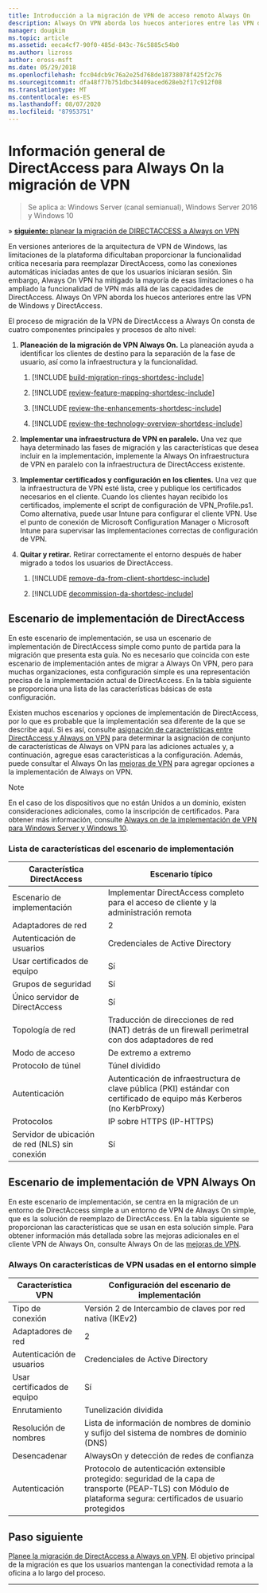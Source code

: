 ```yaml
---
title: Introducción a la migración de VPN de acceso remoto Always On
description: Always On VPN aborda los huecos anteriores entre las VPN de Windows y DirectAccess, y cómo migrar de DirectAccess a Always On VPN.
manager: dougkim
ms.topic: article
ms.assetid: eeca4cf7-90f0-485d-843c-76c5885c54b0
ms.author: lizross
author: eross-msft
ms.date: 05/29/2018
ms.openlocfilehash: fcc04dcb9c76a2e25d768de18738078f425f2c76
ms.sourcegitcommit: dfa48f77b751dbc34409aced628eb2f17c912f08
ms.translationtype: MT
ms.contentlocale: es-ES
ms.lasthandoff: 08/07/2020
ms.locfileid: "87953751"
---
```

# <a name="overview-of-the-directaccess-to-always-on-vpn-migration"></a>Información general de DirectAccess para Always On la migración de VPN

>Se aplica a: Windows Server (canal semianual), Windows Server 2016 y Windows 10

&#187; [ **siguiente:** planear la migración de DIRECTACCESS a Always on VPN](da-always-on-migration-planning.md)

En versiones anteriores de la arquitectura de VPN de Windows, las limitaciones de la plataforma dificultaban proporcionar la funcionalidad crítica necesaria para reemplazar DirectAccess, como las conexiones automáticas iniciadas antes de que los usuarios iniciaran sesión. Sin embargo, Always On VPN ha mitigado la mayoría de esas limitaciones o ha ampliado la funcionalidad de VPN más allá de las capacidades de DirectAccess. Always On VPN aborda los huecos anteriores entre las VPN de Windows y DirectAccess.

El proceso de migración de la VPN de DirectAccess a Always On consta de cuatro componentes principales y procesos de alto nivel:


1.  **Planeación de la migración de VPN Always On.** La planeación ayuda a identificar los clientes de destino para la separación de la fase de usuario, así como la infraestructura y la funcionalidad.

    1.  [!INCLUDE [build-migration-rings-shortdesc-include](../includes/build-migration-rings-shortdesc-include.md)]

    2.  [!INCLUDE [review-feature-mapping-shortdesc-include](../includes/review-feature-mapping-shortdesc-include.md)]

    3.  [!INCLUDE [review-the-enhancements-shortdesc-include](../includes/review-the-enhancements-shortdesc-include.md)]

    4.  [!INCLUDE [review-the-technology-overview-shortdesc-include](../includes/review-the-technology-overview-shortdesc-include.md)]

2.  **Implementar una infraestructura de VPN en paralelo.** Una vez que haya determinado las fases de migración y las características que desea incluir en la implementación, implemente la Always On infraestructura de VPN en paralelo con la infraestructura de DirectAccess existente.

3.  **Implementar certificados y configuración en los clientes.**  Una vez que la infraestructura de VPN esté lista, cree y publique los certificados necesarios en el cliente. Cuando los clientes hayan recibido los certificados, implemente el script de configuración de VPN_Profile.ps1. Como alternativa, puede usar Intune para configurar el cliente VPN. Use el punto de conexión de Microsoft Configuration Manager o Microsoft Intune para supervisar las implementaciones correctas de configuración de VPN.

4.  **Quitar y retirar.** Retirar correctamente el entorno después de haber migrado a todos los usuarios de DirectAccess.

    1.  [!INCLUDE [remove-da-from-client-shortdesc-include](../includes/remove-da-from-client-shortdesc-include.md)]

    2.  [!INCLUDE [decommission-da-shortdesc-include](../includes/decommission-da-shortdesc-include.md)]


## <a name="directaccess-deployment-scenario"></a>Escenario de implementación de DirectAccess

En este escenario de implementación, se usa un escenario de implementación de DirectAccess simple como punto de partida para la migración que presenta esta guía. No es necesario que coincida con este escenario de implementación antes de migrar a Always On VPN, pero para muchas organizaciones, esta configuración simple es una representación precisa de la implementación actual de DirectAccess. En la tabla siguiente se proporciona una lista de las características básicas de esta configuración.

Existen muchos escenarios y opciones de implementación de DirectAccess, por lo que es probable que la implementación sea diferente de la que se describe aquí. Si es así, consulte [asignación de características entre DirectAccess y Always on VPN](../vpn/vpn-map-da.md) para determinar la asignación de conjunto de características de Always on VPN para las adiciones actuales y, a continuación, agregue esas características a la configuración. Además, puede consultar el Always On las [mejoras de VPN](../vpn/always-on-vpn/always-on-vpn-enhancements.md) para agregar opciones a la implementación de Always on VPN.

>[!NOTE]
>En el caso de los dispositivos que no están Unidos a un dominio, existen consideraciones adicionales, como la inscripción de certificados. Para obtener más información, consulte [Always on de la implementación de VPN para Windows Server y Windows 10](../vpn/always-on-vpn/deploy/always-on-vpn-deploy.md).

### <a name="deployment-scenario-feature-list"></a>Lista de características del escenario de implementación

| Característica DirectAccess | Escenario típico |
|-----|----|
| Escenario de implementación                   | Implementar DirectAccess completo para el acceso de cliente y la administración remota                                               |
| Adaptadores de red                      | 2                                                                                                              |
| Autenticación de usuarios                   | Credenciales de Active Directory                                                                                   |
| Usar certificados de equipo             | Sí                                                                                                            |
| Grupos de seguridad                       | Sí                                                                                                            |
| Único servidor de DirectAccess            | Sí                                                                                                            |
| Topología de red                      | Traducción de direcciones de red (NAT) detrás de un firewall perimetral con dos adaptadores de red                            |
| Modo de acceso                           | De extremo a extremo                                                                                                    |
| Protocolo de túnel                             | Túnel dividido                                                                                                   |
| Autenticación                        | Autenticación de infraestructura de clave pública (PKI) estándar con certificado de equipo más Kerberos (no KerbProxy) |
| Protocolos                             | IP sobre HTTPS (IP-HTTPS)                                                                                       |
| Servidor de ubicación de red (NLS) sin conexión | Sí                                                                                                            |

## <a name="always-on-vpn-deployment-scenario"></a>Escenario de implementación de VPN Always On

En este escenario de implementación, se centra en la migración de un entorno de DirectAccess simple a un entorno de VPN de Always On simple, que es la solución de reemplazo de DirectAccess. En la tabla siguiente se proporcionan las características que se usan en esta solución simple. Para obtener información más detallada sobre las mejoras adicionales en el cliente VPN de Always On, consulte Always On de las [mejoras de VPN](../vpn/always-on-vpn/always-on-vpn-enhancements.md).

### <a name="always-on-vpn-features-used-in-the-simple-environment"></a>Always On características de VPN usadas en el entorno simple

| Característica VPN | Configuración del escenario de implementación |
|-----|-----|
| Tipo de conexión | Versión 2 de Intercambio de claves por red nativa (IKEv2) |
| Adaptadores de red   | 2        |
| Autenticación de usuarios  | Credenciales de Active Directory            |
| Usar certificados de equipo        | Sí                          |
| Enrutamiento | Tunelización dividida |
| Resolución de nombres | Lista de información de nombres de dominio y sufijo del sistema de nombres de dominio (DNS) |
| Desencadenar | AlwaysOn y detección de redes de confianza |
| Autenticación  | Protocolo de autenticación extensible protegido: seguridad de la capa de transporte (PEAP-TLS) con Módulo de plataforma segura: certificados de usuario protegidos |

## <a name="next-step"></a>Paso siguiente

[Planee la migración de DirectAccess a Always on VPN](da-always-on-migration-planning.md). El objetivo principal de la migración es que los usuarios mantengan la conectividad remota a la oficina a lo largo del proceso.

---